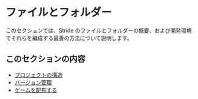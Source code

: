 # ファイルとフォルダー

このセクションでは、Stride のファイルとフォルダーの概要、および開発環境でそれらを編成する最善の方法について説明します。

## このセクションの内容

* [プロジェクトの構造](project-structure.md)
* [バージョン管理](version-control.md)
* [ゲームを配布する](distribute-a-game.md)
